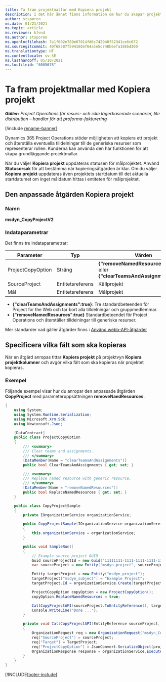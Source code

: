 ```yaml
---
title: Ta fram projektmallar med Kopiera projekt
description: I det här ämnet finns information om hur du skapar projektmallar med den anpassade åtgärden Kopiera projekt.
author: stsporen
ms.date: 01/21/2021
ms.topic: article
ms.reviewer: kfend
ms.author: stsporen
ms.openlocfilehash: 7a1f602e789e07014fd6c742940f52341ce6c672
ms.sourcegitcommit: 40f68387f594180af64a5e5c748b6efa188bd300
ms.translationtype: HT
ms.contentlocale: sv-SE
ms.lasthandoff: 05/10/2021
ms.locfileid: "6005678"
---
```

# <a name="develop-project-templates-with-copy-project"></a>Ta fram projektmallar med Kopiera projekt

_**Gäller:** Project Operations för resurs- och icke lagerbaserade scenarier, lite distribution – handlar för att proforma-fakturering_

[!include [rename-banner](~/includes/cc-data-platform-banner.md)]

Dynamics 365 Project Operations stöder möjligheten att kopiera ett projekt och återställa eventuella tilldelningar till de generiska resurser som representerar rollen. Kunderna kan använda den här funktionen för att skapa grundläggande projektmallar.

När du väljer **Kopiera projekt** uppdateras statusen för målprojektet. Använd **Statusorsak** för att bestämma när kopieringsåtgärden är klar. Om du väljer **Kopiera projekt** uppdateras även projektets startdatum till det aktuella startdatumet om inget måldatum hittas i entiteten för målprojektet.

## <a name="copy-project-custom-action"></a>Den anpassade åtgärden Kopiera projekt 

### <a name="name"></a>Namn 

**msdyn_CopyProjectV2**

### <a name="input-parameters"></a>Indataparametrar
Det finns tre indataparametrar:

| Parameter          | Typ   | Värden                                                   | 
|--------------------|--------|----------------------------------------------------------|
| ProjectCopyOption  | Sträng | **{"removeNamedResources":true}** eller **{"clearTeamsAndAssignments":true}** |
| SourceProject      | Entitetsreferens | Källprojekt |
| Mål             | Entitetsreferens | Målprojekt |


- **{"clearTeamsAndAssignments":true}**: Tre standardbeteenden för Project for the Web och tar bort alla tilldelningar och gruppmedlemmar.
- **{"removeNamedResources":true}** Standardbeteendet för Project Operations och återställer tilldelningar till generiska resurser.

Mer standarder vad gäller åtgärder finns i [Använd webb-API-åtgärder](/powerapps/developer/common-data-service/webapi/use-web-api-actions)

## <a name="specify-fields-to-copy"></a>Specificera vilka fält som ska kopieras 
När en åtgärd anropas tittar **Kopiera projekt** på projektvyn **Kopiera projektkolumner** och avgör vilka fält som ska kopieras när projektet kopieras.


### <a name="example"></a>Exempel
Följande exempel visar hur du anropar den anpassade åtgärden **CopyProject** med parameteruppsättningen **removeNaedResources**.
```C#
{
    using System;
    using System.Runtime.Serialization;
    using Microsoft.Xrm.Sdk;
    using Newtonsoft.Json;

    [DataContract]
    public class ProjectCopyOption
    {
        /// <summary>
        /// Clear teams and assignments.
        /// </summary>
        [DataMember(Name = "clearTeamsAndAssignments")]
        public bool ClearTeamsAndAssignments { get; set; }

        /// <summary>
        /// Replace named resource with generic resource.
        /// </summary>
        [DataMember(Name = "removeNamedResources")]
        public bool ReplaceNamedResources { get; set; }
    }

    public class CopyProjectSample
    {
        private IOrganizationService organizationService;

        public CopyProjectSample(IOrganizationService organizationService)
        {
            this.organizationService = organizationService;
        }

        public void SampleRun()
        {
            // Example source project GUID
            Guid sourceProjectId = new Guid("11111111-1111-1111-1111-111111111111");
            var sourceProject = new Entity("msdyn_project", sourceProjectId);

            Entity targetProject = new Entity("msdyn_project");
            targetProject["msdyn_subject"] = "Example Project";
            targetProject.Id = organizationService.Create(targetProject);

            ProjectCopyOption copyOption = new ProjectCopyOption();
            copyOption.ReplaceNamedResources = true;

            CallCopyProjectAPI(sourceProject.ToEntityReference(), targetProject.ToEntityReference(), copyOption);
            Console.WriteLine("Done ...");
        }

        private void CallCopyProjectAPI(EntityReference sourceProject, EntityReference TargetProject, ProjectCopyOption projectCopyOption)
        {
            OrganizationRequest req = new OrganizationRequest("msdyn_CopyProjectV2");
            req["SourceProject"] = sourceProject;
            req["Target"] = TargetProject;
            req["ProjectCopyOption"] = JsonConvert.SerializeObject(projectCopyOption);
            OrganizationResponse response = organizationService.Execute(req);
        }
    }
}
```


[!INCLUDE[footer-include](../includes/footer-banner.md)]